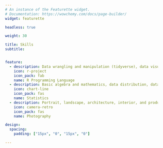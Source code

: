 ```yaml
---
# An instance of the Featurette widget.
# Documentation: https://wowchemy.com/docs/page-builder/
widget: featurette

headless: true

weight: 30

title: Skills
subtitle:


feature:
  - description: Data wrangling and manipulation (tidyverse), data visualization (ggplot2, plotly), reporting (Rmarkdown, Bookdown, blogdown), and base R
    icon: r-project
    icon_pack: fab
    name: R Programming Language
  - description: Basic algebra and mathematics, data distribution, data analytics, hypothesis testing, and probability
    icon: chart-line
    icon_pack: fas
    name: Statistics
  - description: Portrait, landscape, architecture, interior, and product
    icon: camera-retro
    icon_pack: fas
    name: Photography

design:
  spacing:
    padding: ["15px", "0", "15px", "0"]

---
```

